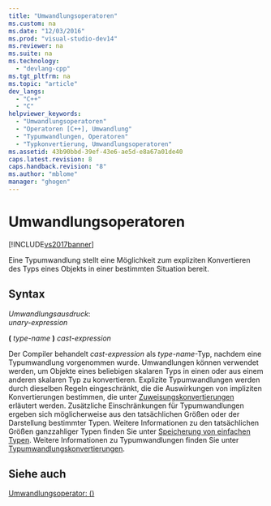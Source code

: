 ```yaml
---
title: "Umwandlungsoperatoren"
ms.custom: na
ms.date: "12/03/2016"
ms.prod: "visual-studio-dev14"
ms.reviewer: na
ms.suite: na
ms.technology: 
  - "devlang-cpp"
ms.tgt_pltfrm: na
ms.topic: "article"
dev_langs: 
  - "C++"
  - "C"
helpviewer_keywords: 
  - "Umwandlungsoperatoren"
  - "Operatoren [C++], Umwandlung"
  - "Typumwandlungen, Operatoren"
  - "Typkonvertierung, Umwandlungsoperatoren"
ms.assetid: 43b90bbd-39ef-43e6-ae5d-e8a67a01de40
caps.latest.revision: 8
caps.handback.revision: "8"
ms.author: "mblome"
manager: "ghogen"
---
```

# Umwandlungsoperatoren
[!INCLUDE[vs2017banner](../assembler/inline/includes/vs2017banner.md)]

Eine Typumwandlung stellt eine Möglichkeit zum expliziten Konvertieren des Typs eines Objekts in einer bestimmten Situation bereit.  
  
## Syntax  
 *Umwandlungsausdruck*:  
 *unary\-expression*  
  
 **\(**  *type\-name*  **\)**  *cast\-expression*  
  
 Der Compiler behandelt *cast\-expression* als *type\-name*\-Typ, nachdem eine Typumwandlung vorgenommen wurde.  Umwandlungen können verwendet werden, um Objekte eines beliebigen skalaren Typs in einen oder aus einem anderen skalaren Typ zu konvertieren.  Explizite Typumwandlungen werden durch dieselben Regeln eingeschränkt, die die Auswirkungen von impliziten Konvertierungen bestimmen, die unter [Zuweisungskonvertierungen](../c-language/assignment-conversions.md) erläutert werden.  Zusätzliche Einschränkungen für Typumwandlungen ergeben sich möglicherweise aus den tatsächlichen Größen oder der Darstellung bestimmter Typen.  Weitere Informationen zu den tatsächlichen Größen ganzzahliger Typen finden Sie unter [Speicherung von einfachen Typen](../c-language/storage-of-basic-types.md).  Weitere Informationen zu Typumwandlungen finden Sie unter [Typumwandlungskonvertierungen](../c-language/type-cast-conversions.md).  
  
## Siehe auch  
 [Umwandlungsoperator: \(\)](../cpp/cast-operator-parens.md)